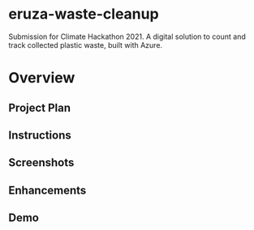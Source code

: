 # eruza-waste-cleanup
Submission for Climate Hackathon 2021. A digital solution to count and track collected plastic waste, built with Azure.

# Overview

## Project Plan

## Instructions

## Screenshots

## Enhancements

## Demo 
